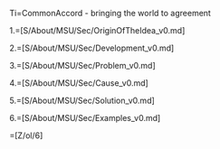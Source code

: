 Ti=CommonAccord - bringing the world to agreement

1.=[S/About/MSU/Sec/OriginOfTheIdea_v0.md]

2.=[S/About/MSU/Sec/Development_v0.md]

3.=[S/About/MSU/Sec/Problem_v0.md]

4.=[S/About/MSU/Sec/Cause_v0.md]

5.=[S/About/MSU/Sec/Solution_v0.md]

6.=[S/About/MSU/Sec/Examples_v0.md]  

=[Z/ol/6]